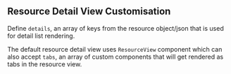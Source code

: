 ## Resource Detail View Customisation

Define `details`, an array of keys from the resource object/json that is used
for detail list rendering.

The default resource detail view uses `ResourceView` component which can also
accept `tabs`, an array of custom components that will get rendered as tabs in
the resource view.
